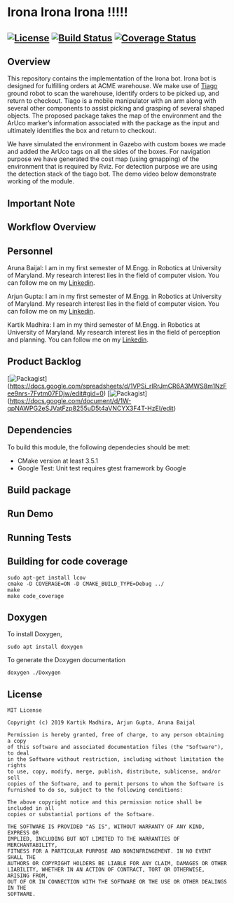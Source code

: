 # Irona Irona Irona !!!!!
[![License](https://img.shields.io/badge/License-BSD%203--Clause-blue.svg)](https://opensource.org/licenses/BSD-3-Clause)
[![Build Status](https://travis-ci.org/arunabaijal/not_irona.svg?branch=master)](https://travis-ci.org/arunabaijal/not_irona)
[![Coverage Status](https://coveralls.io/repos/github/arunabaijal/not_irona/badge.svg?branch=master)](https://coveralls.io/github/arunabaijal/not_irona?branch=master)
---
## Overview

This repository contains the implementation of the Irona bot. Irona bot is designed for fulfilling orders at ACME warehouse. We make use of [Tiago](http://wiki.ros.org/Robots/TIAGo) ground robot to scan the warehouse, identify orders to be picked up, and return to checkout. Tiago is a mobile manipulator with an arm along with several other components to assist picking and grasping of several shaped objects. The proposed package takes the map of the environment and the ArUco marker’s information associated with the package as the input and ultimately identifies the box and return to checkout.

We have simulated the environment in Gazebo with custom boxes we made and added the ArUco tags on all the sides of the boxes. For navigation purpose we have generated the cost map (using gmapping) of the environment that is required by Rviz. For detection purpose we are using the detection stack of the tiago bot. The demo video below demonstrate working of the module.

## Important Note
## Workflow Overview
## Personnel

Aruna Baijal: I am in my first semester of M.Engg. in Robotics at University of Maryland. My research interest lies in the field of computer vision. You can follow me on my [Linkedin](www.linkedin.com/in/arunabaijal).

Arjun Gupta: I am in my first semester of M.Engg. in Robotics at University of Maryland. My research interest lies in the field of computer vision. You can follow me on my [Linkedin](https://www.linkedin.com/in/arjung27/).

Kartik Madhira: I am in my third semester of M.Engg. in Robotics at University of Maryland. My research interest lies in the field of perception and planning. You can follow me on my [Linkedin](https://www.linkedin.com/in/kartik-madhira-aa1555115/).

## Product Backlog 
[![Packagist](https://img.shields.io/badge/AIP-Backlog-orange)]
(https://docs.google.com/spreadsheets/d/1VPSi_rlRrJmCR6A3MWS8m1NzFee9nrs-7Fvtm07FDjw/edit#gid=0)
[![Packagist](https://img.shields.io/badge/AIP-Sprint-brightgreen)]
(https://docs.google.com/document/d/1W-qpNAWPG2eSJVatFzp8255uD5t4aVNCYX3F4T-HzEI/edit)

## Dependencies
To build this module, the following dependecies should be met:

- CMake version at least 3.5.1
- Google Test: Unit test requires gtest framework by Google

## Build package
## Run Demo
## Running Tests
## Building for code coverage 
```
sudo apt-get install lcov
cmake -D COVERAGE=ON -D CMAKE_BUILD_TYPE=Debug ../
make
make code_coverage
```
## Doxygen
To install Doxygen, 
```
sudo apt install doxygen
```
To generate the Doxygen documentation 
```
doxygen ./Doxygen
```
## License

```
MIT License

Copyright (c) 2019 Kartik Madhira, Arjun Gupta, Aruna Baijal

Permission is hereby granted, free of charge, to any person obtaining a copy
of this software and associated documentation files (the "Software"), to deal
in the Software without restriction, including without limitation the rights
to use, copy, modify, merge, publish, distribute, sublicense, and/or sell
copies of the Software, and to permit persons to whom the Software is
furnished to do so, subject to the following conditions:

The above copyright notice and this permission notice shall be included in all
copies or substantial portions of the Software.

THE SOFTWARE IS PROVIDED "AS IS", WITHOUT WARRANTY OF ANY KIND, EXPRESS OR
IMPLIED, INCLUDING BUT NOT LIMITED TO THE WARRANTIES OF MERCHANTABILITY,
FITNESS FOR A PARTICULAR PURPOSE AND NONINFRINGEMENT. IN NO EVENT SHALL THE
AUTHORS OR COPYRIGHT HOLDERS BE LIABLE FOR ANY CLAIM, DAMAGES OR OTHER
LIABILITY, WHETHER IN AN ACTION OF CONTRACT, TORT OR OTHERWISE, ARISING FROM,
OUT OF OR IN CONNECTION WITH THE SOFTWARE OR THE USE OR OTHER DEALINGS IN THE
SOFTWARE.
```
